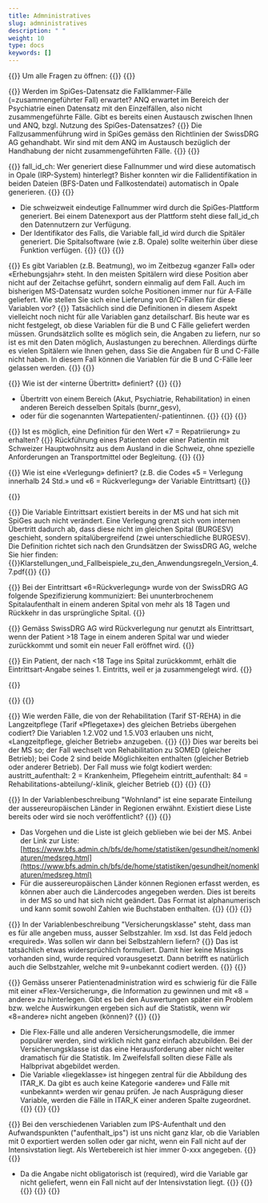 ```yaml
---
title: Admninistratives 
slug: admninistratives
description: " "
weight: 10
type: docs
keywords: []
---
```


{{<faqBlock>}}
Um alle Fragen zu öffnen: {{<collapsibleGroupCommand groupId="admninistratives">}}
{{<numberedList>}}

{{<listItem>}}
Werden im SpiGes-Datensatz die Fallklammer-Fälle (=zusammengeführter Fall) erwartet? ANQ erwartet im Bereich der Psychiatrie einen Datensatz mit den Einzelfällen, also nicht zusammengeführte Fälle. Gibt es bereits einen Austausch zwischen Ihnen und ANQ, bzgl. Nutzung des SpiGes-Datensatzes?
{{<collapsibleBlock groupId="admninistratives">}}
Die Fallzusammenführung wird in SpiGes gemäss den Richtlinien der SwissDRG AG gehandhabt. Wir sind mit dem ANQ im Austausch bezüglich der Handhabung der nicht zusammengeführten Fälle.
{{</collapsibleBlock>}}
{{</listItem>}}

{{<listItem>}}
fall_id_ch: Wer generiert diese Fallnummer und wird diese automatisch in Opale (IRP-System) hinterlegt? Bisher konnten wir die Fallidentifikation in beiden Dateien (BFS-Daten und Fallkostendatei) automatisch in Opale generieren.
{{<collapsibleBlock groupId="admninistratives">}}
{{<markdown>}}

- Die schweizweit eindeutige Fallnummer wird durch die SpiGes-Plattform generiert. Bei einem Datenexport aus der Plattform steht diese fall_id_ch den Datennutzern zur Verfügung.
- Der Identifikator des Falls, die Variable fall_id wird durch die Spitäler generiert. Die Spitalsoftware (wie z.B. Opale) sollte weiterhin über diese Funktion verfügen.
{{</markdown>}}
{{</collapsibleBlock>}}
{{</listItem>}}

{{<listItem>}}
Es gibt Variablen (z.B. Beatmung), wo im Zeitbezug «ganzer Fall» oder «Erhebungsjahr» steht. In den meisten Spitälern wird diese Position aber nicht auf der Zeitachse geführt, sondern einmalig auf dem Fall. Auch im bisherigen MS-Datensatz wurden solche Positionen immer nur für A-Fälle geliefert. Wie stellen Sie sich eine Lieferung von B/C-Fällen für diese Variablen vor?
{{<collapsibleBlock groupId="admninistratives">}}
Tatsächlich sind die Definitionen in diesem Aspekt vielleicht noch nicht für alle Variablen ganz detailscharf. Bis heute war es nicht festgelegt, ob diese Variablen für die B und C Fälle geliefert werden müssen. Grundsätzlich sollte es möglich sein, die Angaben zu liefern, nur so ist es mit den Daten möglich, Auslastungen zu berechnen. Allerdings dürfte es vielen Spitälern wie Ihnen gehen, dass Sie die Angaben für B und C-Fälle nicht haben. In diesem Fall können die Variablen für die B und C-Fälle leer gelassen werden.
{{</collapsibleBlock>}}
{{</listItem>}}

{{<listItem>}}
Wie ist der «interne Übertritt» definiert?
{{<collapsibleBlock groupId="admninistratives">}}
{{<markdown>}}

-	Übertritt von einem Bereich (Akut, Psychiatrie, Rehabilitation) in einen anderen Bereich desselben Spitals (burnr_gesv),
-	oder für die sogenannten Wartepatienten/-patientinnen.
{{</markdown>}}
{{</collapsibleBlock>}}
{{</listItem>}}

{{<listItem>}}
Ist es möglich, eine Definition für den Wert «7 = Repatriierung» zu erhalten?
{{<collapsibleBlock groupId="admninistratives">}}
Rückführung eines Patienten oder einer Patientin mit Schweizer Hauptwohnsitz aus dem Ausland in die Schweiz, ohne spezielle Anforderungen an Transportmittel oder Begleitung.
{{</collapsibleBlock>}}
{{</listItem>}}

{{<listItem>}}
Wie ist eine «Verlegung» definiert? (z.B. die Codes «5 = Verlegung innerhalb 24 Std.» und «6 = Rückverlegung» der Variable Eintrittsart)
{{<collapsibleBlock groupId="admninistratives">}}

{{<unorderedList>}}

{{<listItem>}}
Die Variable Eintrittsart existiert bereits in der MS und hat sich mit SpiGes auch nicht verändert. Eine Verlegung grenzt sich vom internen Übertritt dadurch ab, dass diese nicht im gleichen Spital (BURGESV) geschieht, sondern spitalübergreifend (zwei unterschiedliche BURGESV). Die Definition richtet sich nach den Grundsätzen der SwissDRG AG, welche Sie hier finden:  
{{<link url="https://www.swissdrg.org/application/files/7416/7051/1936/Klarstellungen_und_Fallbeispiele_zu_den_Anwendungsregeln_Version_4.7.pdf" newTab="true">}}Klarstellungen_und_Fallbeispiele_zu_den_Anwendungsregeln_Version_4.7.pdf{{</link>}}
{{</listItem>}}

{{<listItem>}}
Bei der Eintrittsart «6=Rückverlegung» wurde von der SwissDRG AG folgende Spezifizierung kommuniziert: Bei ununterbrochenem Spitalaufenthalt in einem anderen Spital von mehr als 18 Tagen und Rückkehr in das ursprüngliche Spital.
{{</listItem>}}

{{<listItem>}}
Gemäss SwissDRG AG wird Rückverlegung nur genutzt als Eintrittsart, wenn der Patient >18 Tage in einem anderen Spital war und wieder zurückkommt und somit ein neuer Fall eröffnet wird.
{{</listItem>}}

{{<listItem>}}
Ein Patient, der nach <18 Tage ins Spital zurückkommt, erhält die Eintrittsart-Angabe seines 1. Eintritts, weil er ja zusammengelegt wird.
{{</listItem>}}

{{</unorderedList>}}

{{</collapsibleBlock>}}
{{</listItem>}}

{{<listItem>}}
Wie werden Fälle, die von der Rehabilitation (Tarif ST-REHA) in die Langzeitpflege (Tarif «Pflegetaxe») des gleichen Betriebs übergehen codiert? Die Variablen 1.2.V02 und 1.5.V03 erlauben uns nicht, «Langzeitpflege, gleicher Betrieb» anzugeben.
{{<collapsibleBlock groupId="admninistratives">}}
{{<markdown>}}
Dies war bereits bei der MS so; der Fall wechselt von Rehabilitation zu SOMED (gleicher Betrieb); bei Code 2 sind beide Möglichkeiten enthalten (gleicher Betrieb oder anderer Betrieb). Der Fall muss wie folgt kodiert werden:
austritt_aufenthalt: 2 = Krankenheim, Pflegeheim
eintritt_aufenthalt: 84 = Rehabilitations-abteilung/-klinik, gleicher Betrieb
{{</markdown>}}
{{</collapsibleBlock>}}
{{</listItem>}}

<!--### Variable "Wohnland"-->

{{<listItem>}}
In der Variablenbeschreibung "Wohnland" ist eine separate Einteilung der aussereuropäischen Länder in Regionen erwähnt. Existiert diese Liste bereits oder wird sie noch veröffentlicht?
{{<collapsibleBlock groupId="admninistratives">}}
{{<markdown>}}
- Das Vorgehen und die Liste ist gleich geblieben wie bei der MS. Anbei der Link zur Liste: 
[https://www.bfs.admin.ch/bfs/de/home/statistiken/gesundheit/nomenklaturen/medsreg.html](https://www.bfs.admin.ch/bfs/de/home/statistiken/gesundheit/nomenklaturen/medsreg.html)
-	Für die aussereuropäischen Länder können Regionen erfasst werden, es können aber auch die Ländercodes angegeben werden. Dies ist bereits in der MS so und hat sich nicht geändert. Das Format ist alphanumerisch und kann somit sowohl Zahlen wie Buchstaben enthalten.
{{</markdown>}}
{{</collapsibleBlock>}}
{{</listItem>}}

<!--### Variable "Versicherungsklasse"-->

{{<listItem>}}
In der Variablenbeschreibung "Versicherungsklasse" steht, dass man es für alle angeben muss, ausser Selbstzahler. Im xsd. Ist das Feld jedoch «required». Was sollen wir dann bei Selbstzahlern liefern?
{{<collapsibleBlock groupId="admninistratives">}}
Das ist tatsächlich etwas widersprüchlich formuliert. Damit hier keine Missings vorhanden sind, wurde required vorausgesetzt. Dann betrifft es natürlich auch die Selbstzahler, welche mit 9=unbekannt codiert werden.
{{</collapsibleBlock>}}
{{</listItem>}}

{{<listItem>}}
Gemäss unserer Patientenadministration wird es schwierig für die Fälle mit einer «Flex-Versicherung», die Information zu gewinnen und mit «8 = andere» zu hinterlegen. Gibt es bei den Auswertungen später ein Problem bzw. welche Auswirkungen ergeben sich auf die Statistik, wenn wir «8=andere» nicht angeben (können)?
{{<collapsibleBlock groupId="admninistratives">}}
{{<markdown>}}

-	Die Flex-Fälle und alle anderen Versicherungsmodelle, die immer populärer werden, sind wirklich nicht ganz einfach abzubilden. Bei der Versicherungsklasse ist das eine Herausforderung aber nicht weiter dramatisch für die Statistik. Im Zweifelsfall sollten diese Fälle als Halbprivat abgebildet werden.
-	Die Variable «liegeklasse» ist hingegen zentral für die Abbildung des ITAR_K. Da gibt es auch keine Kategorie «andere» und Fälle mit «unbekannt» werden wir genau prüfen. Je nach Ausprägung dieser Variable, werden die Fälle in ITAR_K einer anderen Spalte zugeordnet.
{{</markdown>}}
{{</collapsibleBlock>}}
{{</listItem>}}

<!--### Variable "aufenthalt_ips"-->

{{<listItem>}}
Bei den verschiedenen Variablen zum IPS-Aufenthalt und den Aufwandspunkten ("aufenthalt_ips") ist uns nicht ganz klar, ob die Variablen mit 0 exportiert werden sollen oder gar nicht, wenn ein Fall nicht auf der Intensivstation liegt. Als Wertebereich ist hier immer 0-xxx angegeben.
{{<collapsibleBlock groupId="admninistratives">}}
{{<markdown>}}

-	Da die Angabe nicht obligatorisch ist (required), wird die Variable gar nicht geliefert, wenn ein Fall nicht auf der Intensivstation liegt.
{{</markdown>}}
{{</collapsibleBlock>}}
{{</listItem>}}
{{</numberedList>}}
{{</faqBlock>}}
